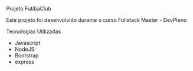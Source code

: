  
Projeto FutibaClub 

Este projeto foi desenvolvido durante o curso Fullstack Master - DevPleno

Tecnologias Utilizadas

- Javascript
- NodeJS
- Bootstrap
- express

